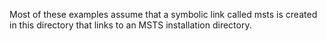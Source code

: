 Most of these examples assume that a symbolic link called msts is created
in this directory that links to an MSTS installation directory.
